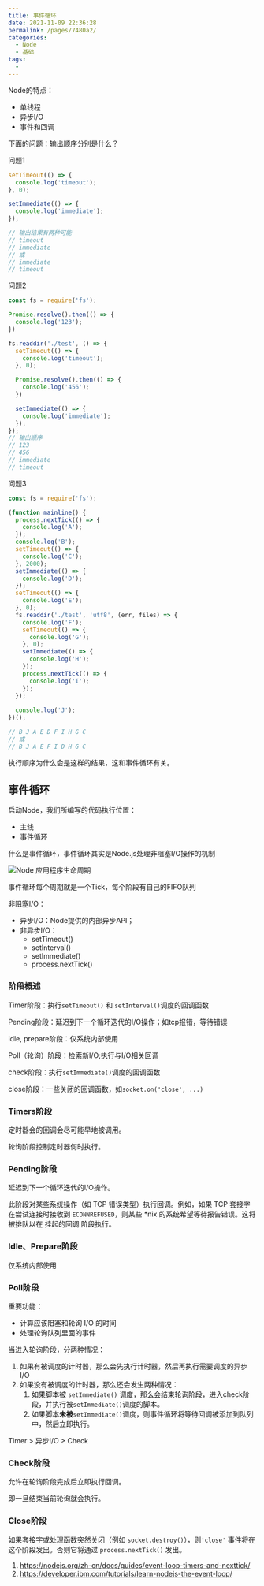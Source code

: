 ```yaml
---
title: 事件循环
date: 2021-11-09 22:36:28
permalink: /pages/7480a2/
categories:
  - Node
  - 基础
tags:
  - 
---
```

Node的特点：

* 单线程
* 异步I/O
* 事件和回调

下面的问题：输出顺序分别是什么？

问题1

```js
setTimeout(() => {
  console.log('timeout');
}, 0);

setImmediate(() => {
  console.log('immediate');
});

// 输出结果有两种可能
// timeout
// immediate
// 或
// immediate
// timeout
```

问题2

```js
const fs = require('fs');

Promise.resolve().then(() => {
  console.log('123');
})

fs.readdir('./test', () => {
  setTimeout(() => {
    console.log('timeout');
  }, 0);

  Promise.resolve().then(() => {
    console.log('456');
  })

  setImmediate(() => {
    console.log('immediate');
  });
});
// 输出顺序
// 123
// 456
// immediate
// timeout
```

问题3

```js
const fs = require('fs');

(function mainline() {
  process.nextTick(() => {
    console.log('A');
  });
  console.log('B');
  setTimeout(() => {
    console.log('C');
  }, 2000);
  setImmediate(() => {
    console.log('D');
  });
  setTimeout(() => {
    console.log('E');
  }, 0);
  fs.readdir('./test', 'utf8', (err, files) => {
    console.log('F');
    setTimeout(() => {
      console.log('G');
    }, 0);
    setImmediate(() => {
      console.log('H');
    });
    process.nextTick(() => {
      console.log('I');
    });
  });
  
  console.log('J');
})();

// B J A E D F I H G C
// 或
// B J A E F I D H G C
```

执行顺序为什么会是这样的结果，这和事件循环有关。

## 事件循环

启动Node，我们所编写的代码执行位置：

* 主线
* 事件循环

什么是事件循环，事件循环其实是Node.js处理非阻塞I/O操作的机制

![Node 应用程序生命周期](https://developer.ibm.com/developer/default/tutorials/learn-nodejs-the-event-loop/images/figure-1.png)

事件循环每个周期就是一个Tick，每个阶段有自己的FIFO队列

非阻塞I/O：

* 异步I/O：Node提供的内部异步API；
* 非异步I/O：
  * setTimeout()
  * setInterval()
  * setImmediate()
  * process.nextTick()

### 阶段概述

Timer阶段：执行`setTimeout()` 和 `setInterval()`调度的回调函数

Pending阶段：延迟到下一个循环迭代的I/O操作；如tcp报错，等待错误

idle, prepare阶段：仅系统内部使用

Poll（轮询）阶段：检索新I/O;执行与I/O相关回调

check阶段：执行`setImmediate()`调度的回调函数

close阶段：一些关闭的回调函数，如`socket.on('close', ...)`

###  Timers阶段

定时器会的回调会尽可能早地被调用。

轮询阶段控制定时器何时执行。

### Pending阶段

延迟到下一个循环迭代的I/O操作。

此阶段对某些系统操作（如 TCP 错误类型）执行回调。例如，如果 TCP 套接字在尝试连接时接收到 `ECONNREFUSED`，则某些 *nix 的系统希望等待报告错误。这将被排队以在 挂起的回调 阶段执行。

### Idle、Prepare阶段

仅系统内部使用

### Poll阶段

重要功能：

* 计算应该阻塞和轮询 I/O 的时间
* 处理轮询队列里面的事件

当进入轮询阶段，分两种情况：

1. 如果有被调度的计时器，那么会先执行计时器，然后再执行需要调度的异步I/O
2. 如果没有被调度的计时器，那么还会发生两种情况：
   1. 如果脚本被 `setImmediate()` 调度，那么会结束轮询阶段，进入check阶段，并执行被`setImmediate()`调度的脚本。
   2. 如果脚本**未被**`setImmediate()`调度，则事件循环将等待回调被添加到队列中，然后立即执行。

Timer > 异步I/O > Check

### Check阶段

允许在轮询阶段完成后立即执行回调。

即一旦结束当前轮询就会执行。

### Close阶段

如果套接字或处理函数突然关闭（例如 `socket.destroy()`），则`'close'` 事件将在这个阶段发出。否则它将通过 `process.nextTick()` 发出。



1. https://nodejs.org/zh-cn/docs/guides/event-loop-timers-and-nexttick/
2. https://developer.ibm.com/tutorials/learn-nodejs-the-event-loop/

